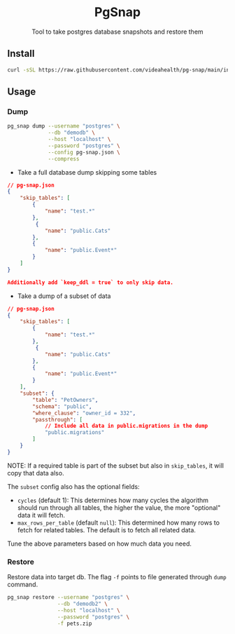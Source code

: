 <div align="center">
  <h1>PgSnap</h1>

  <p>
  Tool to take postgres database snapshots and restore them
</a>
  </p>

</div>

## Install

```bash
curl -sSL https://raw.githubusercontent.com/videahealth/pg-snap/main/install.sh | sh
```

## Usage

### Dump

```bash
pg_snap dump --username "postgres" \
             --db "demodb" \
             --host "localhost" \
             --password "postgres" \
             --config pg-snap.json \
             --compress
```

* Take a full database dump skipping some tables
```json
// pg-snap.json
{
    "skip_tables": [
        {
            "name": "test.*"
        },
         {
            "name": "public.Cats"
        },
        {
            "name": "public.Event*"
        }
    ]
}

Additionally add `keep_ddl = true` to only skip data.
```

* Take a dump of a subset of data
```json
// pg-snap.json
{
    "skip_tables": [
        {
            "name": "test.*"
        },
         {
            "name": "public.Cats"
        },
        {
            "name": "public.Event*"
        }
    ],
    "subset": {
        "table": "PetOwners",
        "schema": "public",
        "where_clause": "owner_id = 332",
        "passthrough": [
            // Include all data in public.migrations in the dump
            "public.migrations"
        ]
    }
}
```
NOTE: If a required table is part of the subset but also in `skip_tables`, it will copy that data also.

The `subset` config also has the optional fields:

* `cycles` (default 1): This determines how many cycles the algorithm should run through all tables, the higher the value, the more "optional" data it will fetch.
* `max_rows_per_table` (default `null`): This determined how many rows to fetch for related tables. The default is to fetch all related data.

Tune the above parameters based on how much data you need.

### Restore

Restore data into target db. The flag `-f` points to file generated through `dump` command.

```bash
pg_snap restore --username "postgres" \
                --db "demodb2" \
                --host "localhost" \
                --password "postgres" \
                -f pets.zip
```